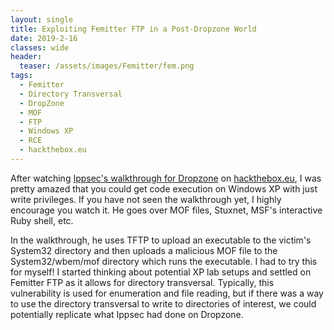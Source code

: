 ```yaml
---
layout: single
title: Exploiting Femitter FTP in a Post-Dropzone World
date: 2019-2-16
classes: wide
header:
  teaser: /assets/images/Femitter/fem.png
tags:
  - Femitter
  - Directory Transversal
  - DropZone
  - MOF
  - FTP
  - Windows XP
  - RCE
  - hackthebox.eu
---
```


After watching [Ippsec's walkthrough for Dropzone](https://www.youtube.com/watch?v=QzP5nUEhZeg&t=1743s) on [hackthebox.eu](https://hackthebox.eu), I was pretty amazed that you could get code execution on Windows XP with just write privileges. If you have not seen the walkthrough yet, I highly encourage you watch it. He goes over MOF files, Stuxnet, MSF's interactive Ruby shell, etc. 

In the walkthrough, he uses TFTP to upload an executable to the victim's System32 directory and then uploads a malicious MOF file to the System32/wbem/mof directory which runs the executable. I had to try this for myself! I started thinking about potential XP lab setups and settled on Femitter FTP as it allows for directory transversal. Typically, this vulnerability is used for enumeration and file reading, but if there was a way to use the directory transversal to write to directories of interest, we could potentially replicate what Ippsec had done on Dropzone. 


